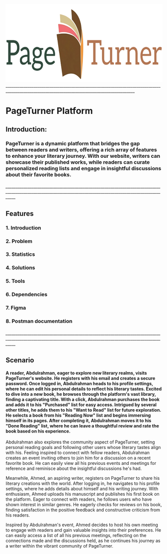 <img src="https://github.com/TerraTech0/PageTurner_Platform/blob/master/PageTurner%20Platform/PageTurnerLogo.png"  width="700" height="250">
_______________________________________________________________________________________________________________________________________________

# PageTurner Platform

## Introduction:
### PageTurner is a dynamic platform that bridges the gap between readers and writers, offering a rich array of features to enhance your literary journey. With our website, writers can showcase their published works, while readers can curate personalized reading lists and engage in insightful discussions about their favorite books.
###### _________________________________________________________________________________________________________________________________________________________________
## Features 
### 1. Introduction
### 2. Problem
### 3. Statistics
### 4. Solutions
### 5. Tools
### 6. Dependencies
### 7. Figma
### 8. Postman documentation
###### _________________________________________________________________________________________________________________________________________________________________
## Scenario
#### A reader, Abdulrahman, eager to explore new literary realms, visits PageTurner's website. He registers with his email and creates a secure password. Once logged in, Abdulrahman heads to his profile settings, where he can edit his personal details to reflect his literary tastes. Excited to dive into a new book, he browses through the platform's vast library, finding a captivating title. With a click, Abdulrahman purchases the book and adds it to his "Purchased" list for easy access. Intrigued by several other titles, he adds them to his "Want to Read" list for future exploration. He selects a book from his "Reading Now" list and begins immersing himself in its pages. After completing it, Abdulrahman moves it to his "Done Reading" list, where he can leave a thoughtful review and rate the book based on his experience.

Abdulrahman also explores the community aspect of PageTurner, setting personal reading goals and following other users whose literary tastes align with his. Feeling inspired to connect with fellow readers, Abdulrahman creates an event inviting others to join him for a discussion on a recent favorite book. He can easily view all his previous events and meetings for reference and reminisce about the insightful discussions he's had.

Meanwhile, Ahmed, an aspiring writer, registers on PageTurner to share his literary creations with the world. After logging in, he navigates to his profile settings, where he adds details about himself and his writing journey. With enthusiasm, Ahmed uploads his manuscript and publishes his first book on the platform. Eager to connect with readers, he follows users who have shown interest in similar genres. He eagerly checks for reviews on his book, finding satisfaction in the positive feedback and constructive criticism from his readers.

Inspired by Abdulrahman's event, Ahmed decides to host his own meeting to engage with readers and gain valuable insights into their preferences. He can easily access a list of all his previous meetings, reflecting on the connections made and the discussions held, as he continues his journey as a writer within the vibrant community of PageTurner.
